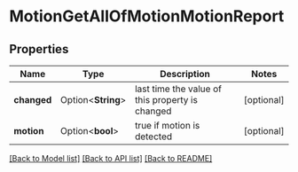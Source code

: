 # MotionGetAllOfMotionMotionReport

## Properties

Name | Type | Description | Notes
------------ | ------------- | ------------- | -------------
**changed** | Option<**String**> | last time the value of this property is changed | [optional]
**motion** | Option<**bool**> | true if motion is detected | [optional]

[[Back to Model list]](../README.md#documentation-for-models) [[Back to API list]](../README.md#documentation-for-api-endpoints) [[Back to README]](../README.md)


